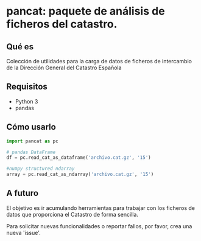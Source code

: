# pancat: paquete de análisis de ficheros del catastro.

## Qué es

Colección de utilidades para la carga de datos de ficheros de intercambio de la Dirección General del Catastro Española

## Requisitos

 * Python 3
 * pandas

## Cómo usarlo

```python
import pancat as pc

# pandas DataFrame
df = pc.read_cat_as_dataframe('archivo.cat.gz', '15')

#numpy structured ndarray
array = pc.read_cat_as_ndarray('archivo.cat.gz', '15')
```

## A futuro

El objetivo es ir acumulando herramientas para trabajar con los ficheros de datos que proporciona el Catastro de forma sencilla.

Para solicitar nuevas funcionalidades o reportar fallos, por favor, crea una nueva 'issue'.
